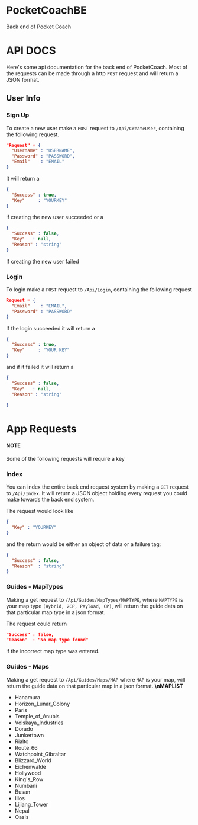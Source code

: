 # PocketCoachBE
Back end of Pocket Coach


# API DOCS
Here's some api documentation for the back end of PocketCoach. Most of the requests can be made through a http `POST` request and will return a JSON format.
## User Info

### Sign Up
To create a new user make a `POST` request to  `/Api/CreateUser`, containing the following request.
```json
"Request" = {
  "Username" : "USERNAME",
  "Password" : "PASSWORD",
  "Email"    : "EMAIL"
}
```
It will return a
```json
{
  "Success" : true,
  "Key"     : "YOURKEY"
}
```
if creating the new user succeeded or a
```json
{
  "Success" : false,
  "Key"   : null,
  "Reason" : "string"
}
```
If creating the new user failed

### Login
To login make a `POST` request to `/Api/Login`, containing the following request
```json
Request = {
  "Email"    : "EMAIL",
  "Password" : "PASSWORD"
}
```
If the login succeeded it will return a
```json
{
  "Success" : true,
  "Key"     : "YOUR KEY"
}
```
and if it failed it will return a
```json
{
  "Success" : false,
  "Key"   : null,
  "Reason" : "string"

}
```

# App Requests

#### NOTE
Some of the following requests will require a key

### Index
You can index the entire back end request system by making a `GET` request to `/Api/Index`.
It will return a JSON object holding every request you could make towards the back end system.

The request would look like
```json
{
  "Key" : "YOURKEY"
}
```

and the return would be either an object of data or a failure tag:
```json
{
  "Success" : false,
  "Reason"  : "string"
}
```

### Guides - MapTypes
Making a get request to `/Api/Guides/MapTypes/MAPTYPE`, where `MAPTYPE` is your map type `(Hybrid, 2CP, Payload, CP)`, will return the guide data on that particular map type in a json format.

The request could return
```json
"Success" : false,
"Reason"  : "No map type found"
```
if the incorrect map type was entered.

### Guides - Maps
Making a get request to `/Api/Guides/Maps/MAP` where `MAP` is your map, will return the guide data on that particular map in a json format.
**\nMAPLIST**
* Hanamura
* Horizon_Lunar_Colony
* Paris
* Temple_of_Anubis
* Volskaya_Industries
* Dorado
* Junkertown
* Rialto
* Route_66
* Watchpoint_Gibraltar
* Blizzard_World
* Eichenwalde
* Hollywood
* King's_Row
* Numbani
* Busan
* Ilios
* Lijiang_Tower
* Nepal
* Oasis
